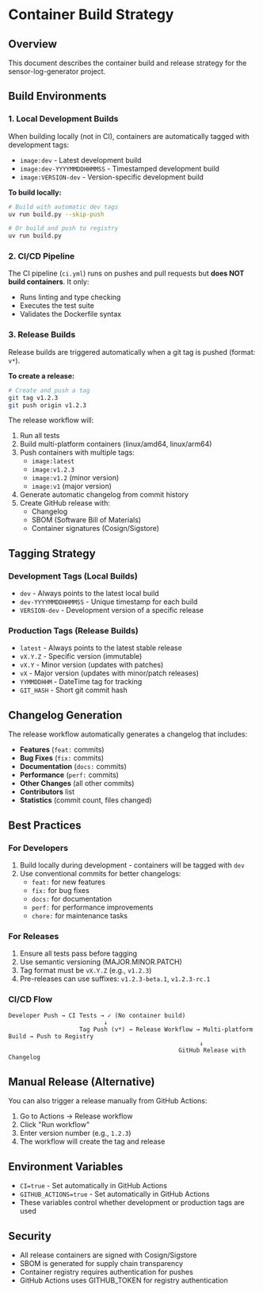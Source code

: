 # Container Build Strategy

## Overview
This document describes the container build and release strategy for the sensor-log-generator project.

## Build Environments

### 1. Local Development Builds
When building locally (not in CI), containers are automatically tagged with development tags:
- `image:dev` - Latest development build
- `image:dev-YYYYMMDDHHMMSS` - Timestamped development build
- `image:VERSION-dev` - Version-specific development build

**To build locally:**
```bash
# Build with automatic dev tags
uv run build.py --skip-push

# Or build and push to registry
uv run build.py
```

### 2. CI/CD Pipeline
The CI pipeline (`ci.yml`) runs on pushes and pull requests but **does NOT build containers**.
It only:
- Runs linting and type checking
- Executes the test suite
- Validates the Dockerfile syntax

### 3. Release Builds
Release builds are triggered automatically when a git tag is pushed (format: `v*`).

**To create a release:**
```bash
# Create and push a tag
git tag v1.2.3
git push origin v1.2.3
```

The release workflow will:
1. Run all tests
2. Build multi-platform containers (linux/amd64, linux/arm64)
3. Push containers with multiple tags:
   - `image:latest`
   - `image:v1.2.3`
   - `image:v1.2` (minor version)
   - `image:v1` (major version)
4. Generate automatic changelog from commit history
5. Create GitHub release with:
   - Changelog
   - SBOM (Software Bill of Materials)
   - Container signatures (Cosign/Sigstore)

## Tagging Strategy

### Development Tags (Local Builds)
- `dev` - Always points to the latest local build
- `dev-YYYYMMDDHHMMSS` - Unique timestamp for each build
- `VERSION-dev` - Development version of a specific release

### Production Tags (Release Builds)
- `latest` - Always points to the latest stable release
- `vX.Y.Z` - Specific version (immutable)
- `vX.Y` - Minor version (updates with patches)
- `vX` - Major version (updates with minor/patch releases)
- `YYMMDDHHM` - DateTime tag for tracking
- `GIT_HASH` - Short git commit hash

## Changelog Generation

The release workflow automatically generates a changelog that includes:
- **Features** (`feat:` commits)
- **Bug Fixes** (`fix:` commits)
- **Documentation** (`docs:` commits)
- **Performance** (`perf:` commits)
- **Other Changes** (all other commits)
- **Contributors** list
- **Statistics** (commit count, files changed)

## Best Practices

### For Developers
1. Build locally during development - containers will be tagged with `dev`
2. Use conventional commits for better changelogs:
   - `feat:` for new features
   - `fix:` for bug fixes
   - `docs:` for documentation
   - `perf:` for performance improvements
   - `chore:` for maintenance tasks

### For Releases
1. Ensure all tests pass before tagging
2. Use semantic versioning (MAJOR.MINOR.PATCH)
3. Tag format must be `vX.Y.Z` (e.g., `v1.2.3`)
4. Pre-releases can use suffixes: `v1.2.3-beta.1`, `v1.2.3-rc.1`

### CI/CD Flow
```
Developer Push → CI Tests → ✓ (No container build)
                           ↓
                    Tag Push (v*) → Release Workflow → Multi-platform Build → Push to Registry
                                                      ↓
                                                GitHub Release with Changelog
```

## Manual Release (Alternative)

You can also trigger a release manually from GitHub Actions:
1. Go to Actions → Release workflow
2. Click "Run workflow"
3. Enter version number (e.g., `1.2.3`)
4. The workflow will create the tag and release

## Environment Variables

- `CI=true` - Set automatically in GitHub Actions
- `GITHUB_ACTIONS=true` - Set automatically in GitHub Actions
- These variables control whether development or production tags are used

## Security

- All release containers are signed with Cosign/Sigstore
- SBOM is generated for supply chain transparency
- Container registry requires authentication for pushes
- GitHub Actions uses GITHUB_TOKEN for registry authentication